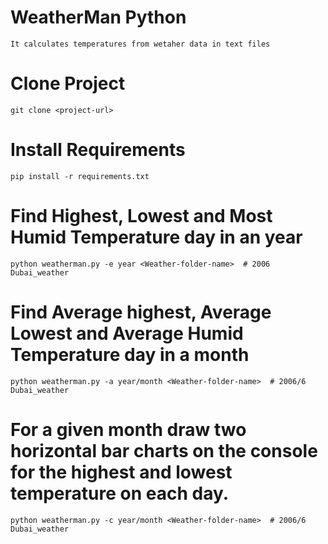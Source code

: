 # WeatherMan Python
```
It calculates temperatures from wetaher data in text files
```

# Clone Project
```
git clone <project-url>
```

# Install Requirements
```
pip install -r requirements.txt 
```

# Find Highest, Lowest and Most Humid Temperature day in an year
```
python weatherman.py -e year <Weather-folder-name>  # 2006 Dubai_weather
```

# Find Average highest, Average Lowest and Average Humid Temperature day in a month
```
python weatherman.py -a year/month <Weather-folder-name>  # 2006/6 Dubai_weather
```

# For a given month draw two horizontal bar charts on the console for the highest and lowest temperature on each day.
```
python weatherman.py -c year/month <Weather-folder-name>  # 2006/6 Dubai_weather
```
